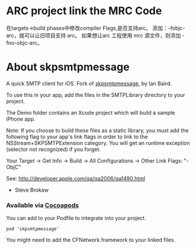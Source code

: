 # ARC project link the MRC Code

在targets->build phases中修改compiler Flags,是否支持arc。
添加：-fobjc-arc，就可以让旧项目支持 arc。
如果想让arc 工程使用 mrc 源文件，则添加 -fno-objc-arc。
# About skpsmtpmessage

A quick SMTP client for iOS. Fork of [skpsmtpmessage](http://code.google.com/p/skpsmtpmessage/), by Ian Baird.

To use this in your app, add the files in the SMTPLibrary directory to your project.

The Demo folder contains an Xcode project which will build a sample iPhone app.

Note: If you choose to build these files as a static library, you must add the following flag to your app's link flags in order to link to the NSStream+SKPSMTPExtension category. You will get an runtime exception (selector not recognized) if you forget. 
   
   Your Target -> Get Info -> Build -> All Configurations -> Other Link Flags: "-ObjC"
   
   See: http://developer.apple.com/qa/qa2006/qa1490.html

- Steve Brokaw

### Available via [Cocoapods](http://cocoapods.org/)

You can add to your Podfile to integrate into your project. 

    pod 'skpsmtpmessage'

You might need to add the CFNetwork.framework to your linked files. 


